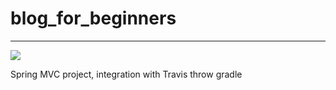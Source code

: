 blog_for_beginners
==================
--------
<a href="https://travis-ci.org/vivitc/blog_for_beginners"><img src="https://travis-ci.org/vivitc/blog_for_beginners.png" /></a>

Spring MVC project, integration with Travis throw gradle
